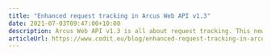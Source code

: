 ```yaml
---
title: "Enhanced request tracking in Arcus Web API v1.3"
date: 2021-07-03T09:47:00+10:00
description: Arcus Web API v1.3 is all about request tracking. This new version takes this to a whole new level so that your next project can benefit from a production-ready request tracking functionality!
articleUrl: https://www.codit.eu/blog/enhanced-request-tracking-in-arcus-web-api-v1-3/
---
```

